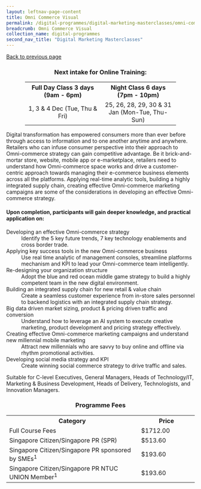 ```yaml
---
layout: leftnav-page-content
title: Omni Commerce Visual
permalink: /digital-programmes/digital-marketing-masterclasses/omni-commerce-visual
breadcrumb: Omni Commerce Visual
collection_name: digital-programmes
second_nav_title: "Digital Marketing Masterclasses"
---
```

<a href="#" onclick="history.go(-1)">Back to previous page</a>

<h3 style="text-align:center;">Next intake for Online Training:</h3>

<center><table style="width:80%;">
    <tr style="text-align:center;">
      <th style="text-align:center;width:50%;">Full Day Class 
3 days (9am - 6pm)</th>
      <th style="text-align:center;width:50%;">Night Class 
6 days (7pm - 10pm)</th>
    </tr>
    <tr style="text-align:center;">
      <td style="text-align:center;width:50%;">1, 3 & 4 Dec (Tue, Thu & Fri)</td>
      <td style="text-align:center;width:50%;">25, 26, 28, 29, 30 & 31 Jan 
(Mon-Tue, Thu-Sun)</td>
    </tr>
</table></center>

<p>Digital transformation has empowered consumers more than ever before through access to information and to one another anytime and anywhere. Retailers 
who can infuse consumer perspective into their approach to Omni-commerce strategy can gain competitive advantage. Be it brick-and-mortar store, website, 
mobile app or e-marketplace, retailers need to understand how Omni-commerce space works and drive a customer-centric approach towards managing their 
e-commerce business elements across all the platforms. Applying real-time analytic tools, building a highly integrated supply chain, creating effective 
Omni-commerce marketing campaigns are some of the considerations in developing an effective Omni-commerce strategy.</p>

<h4>Upon completion, participants will gain deeper knowledge, and practical application on:</h4>
<dl>
<dt>Developing an effective Omni-commerce strategy </dt>
        <dd>Identify the 5 key future trends, 7 key technology enablements and cross border trade.</dd>
<dt>Applying key success tools in the new Omni-commerce business</dt>
        <dd>Use real time analytic of management consoles, streamline platforms mechanism and KPI to lead your Omni-commerce team intelligently.</dd>
<dt>Re-designing your organization structure</dt>
        <dd>Adopt the blue and red ocean middle game strategy to build a highly competent team in the new digital environment.</dd>
<dt>Building an integrated supply chain for new retail & value chain</dt>
        <dd>Create a seamless customer experience from in-store sales personnel to backend logistics with an integrated supply chain strategy.</dd>
<dt>Big data driven market sizing, product & pricing driven traffic and conversion</dt>
        <dd>Understand how to leverage an AI system to execute creative marketing, product development and pricing strategy effectively.</dd>
<dt>Creating effective Omni-commerce marketing campaigns and understand new millennial mobile marketing</dt>
        <dd>Attract new millennials who are savvy to buy online and offline via rhythm promotional activities.</dd>
<dt>Developing social media strategy and KPI</dt>
        <dd>Create winning social commerce strategy to drive traffic and sales.</dd>

<p>Suitable for C-level Executives, General Managers, Heads of Technology/IT, Marketing & Business Development, Heads of Delivery, Technologists, and Innovation Managers.</p>

<h3 style="text-align:center;">Programme Fees</h3>
<center>
<table style="width:100%;">
<tr>
<th style="width:70%;">Category</th>
<th style="width:30%:">Price</th>
</tr>

<tr>
<td>Full Course Fees</td>
<td>$1712.00</td>
</tr>

<tr>
<td>Singapore Citizen/Singapore PR (SPR)</td>
<td>$513.60</td>
</tr>

<tr>
    <td>Singapore Citizen/Singapore PR sponsored by SMEs<sup>1</sup></td>
<td>$193.60</td>
</tr>

<tr>
    <td>Singapore Citizen/Singapore PR NTUC UNION Member<sup>1</sup></td>
<td>$193.60</td>
</tr>

</table>
</center>
